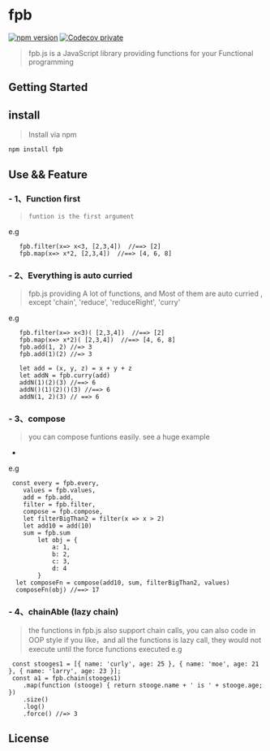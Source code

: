 # fpb
[![npm version](https://badge.fury.io/js/fpb.svg)](https://badge.fury.io/js/fpb)
[![Codecov private](https://img.shields.io/codecov/c/github/codecov/example-python.svg?style=flat-square)](https://github.com/bobojiayou/fpb)
> fpb.js is a JavaScript library providing functions for your Functional programming

## Getting Started
## install
>  Install via npm

```
npm install fpb
```

## Use && Feature
### -  1、Function first 
>     funtion is the first argument 
    
e.g    
```
   fpb.filter(x=> x<3, [2,3,4])  //==> [2]
   fpb.map(x=> x*2, [2,3,4])  //==> [4, 6, 8]
```
### -  2、Everything is auto curried
>  fpb.js providing A lot of functions, and Most of them are auto curried , except 'chain', 'reduce', 'reduceRight', 'curry'

e.g   
```
   fpb.filter(x=> x<3)( [2,3,4])  //==> [2]
   fpb.map(x=> x*2)( [2,3,4])  //==> [4, 6, 8]
   fpb.add(1, 2) //=> 3
   fpb.add(1)(2) //=> 3
   
   let add = (x, y, z) = x + y + z
   let addN = fpb.curry(add)
   addN(1)(2)(3) //==> 6
   addN()(1)(2)()(3) //==> 6
   addN(1, 2)(3) // ==> 6
```
### -  3、compose
>  you can compose funtions easily. see a huge example
-  
e.g   
```
 const every = fpb.every,
    values = fpb.values,
    add = fpb.add,
    filter = fpb.filter,
    compose = fpb.compose,
    let filterBigThan2 = filter(x => x > 2)
    let add10 = add(10)
    sum = fpb.sum
        let obj = {
            a: 1,
            b: 2,
            c: 3,
            d: 4
        }
  let composeFn = compose(add10, sum, filterBigThan2, values)
  composeFn(obj) //==> 17
```
### -  4、chainAble (lazy chain)
> the functions in fpb.js also support chain calls, you can also code in OOP style if you like，and all the functions is lazy call, they would not execute until the force functions executed
e.g   
```
 const stooges1 = [{ name: 'curly', age: 25 }, { name: 'moe', age: 21 }, { name: 'larry', age: 23 }];
 const a1 = fpb.chain(stooges1)
    .map(function (stooge) { return stooge.name + ' is ' + stooge.age; })
    .size()
    .log()
    .force() //=> 3
```


## License

